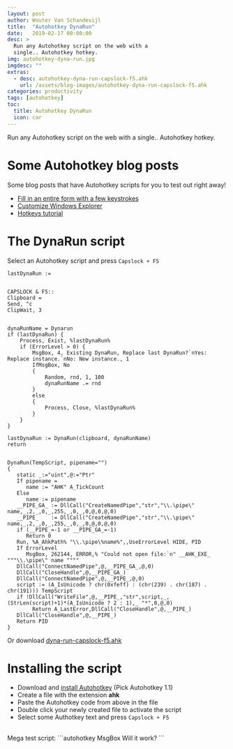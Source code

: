 ```yaml
---
layout: post
author: Wouter Van Schandevijl
title:  "Autohotkey DynaRun"
date:   2019-02-17 00:00:00
desc: >
  Run any Autohotkey script on the web with a
  single.. Autohotkey hotkey.
img: autohotkey-dyna-run.jpg
imgdesc: ""
extras:
  - desc: autohotkey-dyna-run-capslock-f5.ahk
    url: /assets/blog-images/autohotkey-dyna-run-capslock-f5.ahk
categories: productivity
tags: [autohotkey]
toc:
  title: Autohotkey DynaRun
  icon: car
---
```


Run any Autohotkey script on the web with a
single.. Autohotkey hotkey.

<!--more-->


# Some Autohotkey blog posts

Some blog posts that have Autohotkey scripts for you to test out right away!

<!-- Jekyll Deprecation warnings: Apparently open issue on Github (auto closed) when working with subdirectories in _posts -->
- [Fill in an entire form with a few keystrokes](/blog/productivity/autohotkey-use-case)
- [Customize Windows Explorer](/blog/productivity/advanced-windows-explorer)
- [Hotkeys tutorial](/blog/productivity/autohotkey-hotkeys)


# The DynaRun script

Select an Autohotkey script and press `Capslock + F5`

```autohotkey
lastDynaRun :=


CAPSLOCK & F5::
Clipboard =
Send, ^c
ClipWait, 3


dynaRunName = Dynarun
if (lastDynaRun) {
    Process, Exist, %lastDynaRun%
    if (ErrorLevel > 0) {
        MsgBox, 4, Existing DynaRun, Replace last DynaRun?`nYes: Replace instance.`nNo: New instance., 1
        IfMsgBox, No
        {
            Random, rnd, 1, 100
            dynaRunName .= rnd
        }
        else
        {
            Process, Close, %lastDynaRun%
        }
    }
}

lastDynaRun := DynaRun(clipboard, dynaRunName)
return


DynaRun(TempScript, pipename="")
{
   static _:="uint",@:="Ptr"
   If pipename =
      name := "AHK" A_TickCount
   Else
      name := pipename
   __PIPE_GA_ := DllCall("CreateNamedPipe","str","\\.\pipe\" name,_,2,_,0,_,255,_,0,_,0,@,0,@,0)
   __PIPE_    := DllCall("CreateNamedPipe","str","\\.\pipe\" name,_,2,_,0,_,255,_,0,_,0,@,0,@,0)
   if (__PIPE_=-1 or __PIPE_GA_=-1)
      Return 0
   Run, %A_AhkPath% "\\.\pipe\%name%",,UseErrorLevel HIDE, PID
   If ErrorLevel
      MsgBox, 262144, ERROR,% "Could not open file:`n" __AHK_EXE_ """\\.\pipe\" name """"
   DllCall("ConnectNamedPipe",@,__PIPE_GA_,@,0)
   DllCall("CloseHandle",@,__PIPE_GA_)
   DllCall("ConnectNamedPipe",@,__PIPE_,@,0)
   script := (A_IsUnicode ? chr(0xfeff) : (chr(239) . chr(187) . chr(191))) TempScript
   if !DllCall("WriteFile",@,__PIPE_,"str",script,_,(StrLen(script)+1)*(A_IsUnicode ? 2 : 1),_ "*",0,@,0)
        Return A_LastError,DllCall("CloseHandle",@,__PIPE_)
   DllCall("CloseHandle",@,__PIPE_)
   Return PID
}
```

Or download [dyna-run-capslock-f5.ahk](/assets/blog-images/autohotkey-dyna-run-capslock-f5.ahk)

# Installing the script

- Download and [install Autohotkey](https://www.autohotkey.com/download) (Pick Autohotkey 1.1)
- Create a file with the extension **ahk**
- Paste the Autohotkey code from above in the file
- Double click your newly created file to activate the script
- Select some Authotkey text and press `Capslock + F5`

<br>
Mega test script:  
```autohotkey
MsgBox Will it work?
```
